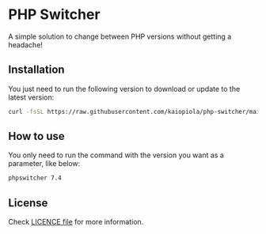 # PHP Switcher

A simple solution to change between PHP versions without getting a headache!

## Installation

You just need to run the following version to download or update to the latest version:

```bash
curl -fsSL https://raw.githubusercontent.com/kaiopiola/php-switcher/main/install.sh | sh
```
## How to use

You only need to run the command with the version you want as a parameter, like below:

```bash
phpswitcher 7.4
```

## License

Check [LICENCE file](LICENSE) for more information.
